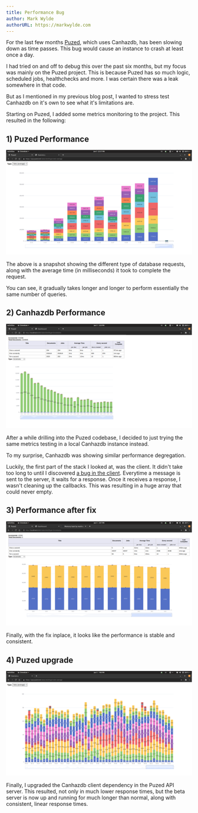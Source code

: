 ```yaml
---
title: Performance Bug
author: Mark Wylde
authorURL: https://markwylde.com
---
```


For the last few months [Puzed](https://docs.puzed.com/), which uses Canhazdb, has been slowing down as time passes. This bug would cause an instance to crash at least once a day.

I had tried on and off to debug this over the past six months, but my focus was mainly on the Puzed project. This is because Puzed has so much logic, scheduled jobs, healthchecks and more. I was certain there was a leak somewhere in that code.

But as I mentioned in my previous blog post, I wanted to stress test Canhazdb on it's own to see what it's limitations are.

Starting on Puzed, I added some metrics monitoring to the project. This resulted in the following:

## 1) Puzed Performance
![screenshot of metrics](/img/blog-performance-bug-1.png)

The above is a snapshot showing the different type of database requests, along with the average time (in milliseconds) it took to complete the request.

You can see, it gradually takes longer and longer to perform essentially the same number of queries.

## 2) Canhazdb Performance
![screenshot of metrics](/img/blog-performance-bug-2.png)

After a while drilling into the Puzed codebase, I decided to just trying the same metrics testing in a local Canhazdb instance instead.

To my surprise, Canhazdb was showing similar performance degregation.

Luckily, the first part of the stack I looked at, was the client. It didn't take too long to until I discovered [a bug in the client](https://github.com/canhazdb/client/commit/cc4e16c859231720bdbc87410ab47a2048221efc). Everytime a message is sent to the server, it waits for a response. Once it receives a response, I wasn't cleaning up the callbacks. This was resulting in a huge array that could never empty.

## 3) Performance after fix
![screenshot of metrics](/img/blog-performance-bug-3.png)

Finally, with the fix inplace, it looks like the performance is stable and consistent.

## 4) Puzed upgrade
![screenshot of metrics](/img/blog-performance-bug-4.png)

Finally, I upgraded the Canhazdb client dependency in the Puzed API server. This resulted, not only in much lower response times, but the beta server is now up and running for much longer than normal, along with consistent, linear response times.
